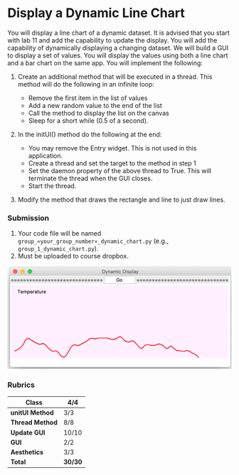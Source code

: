 # Display a Dynamic Line Chart

You will display a line chart of a dynamic dataset. It is advised that you start with lab 11 and add the capability to update the display. You will add the capability of dynamically displaying a changing dataset. We will build a GUI to display a set of values. You will display the values using both a line chart and a bar chart on the same app. You will implement the following:

1. Create an additional method that will be executed in a thread. This method will do the following in an infinite loop:
    - Remove the first item in the list of values
    - Add a new random value to the end of the list
    - Call the method to display the list on the canvas
    - Sleep for a short while (0.5 of a second).

2. In the initUI() method do the following at the end:
    - You may remove the Entry widget. This is not used in this application.
    - Create a thread and set the target to the method in step 1
    - Set the daemon property of the above thread to True. This will terminate the thread when the GUI closes.
    - Start the thread.

3. Modify the method that draws the rectangle and line to just draw lines.

### Submission

1. Your code file will be named `group_«your_group_number»_dynamic_chart.py` (e.g., `group_1_dynamic_chart.py`).
2. Must be uploaded to course dropbox.

![](media/image1.png)

### Rubrics

| **Class**           | 4/4 |
|---------------------|-----|
| **unitUI Method**   | 3/3 |
| **Thread Method**   | 8/8 |
| **Update GUI**      | 10/10 |
| **GUI**             | 2/2 |
| **Aesthetics**      | 3/3 |
| **Total**           | **30/30** |
